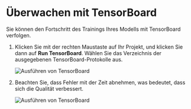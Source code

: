 # <a name="monitor-with-tensorboard"></a>Überwachen mit TensorBoard

Sie können den Fortschritt des Trainings Ihres Modells mit TensorBoard verfolgen. 

1. Klicken Sie mit der rechten Maustaste auf Ihr Projekt, und klicken Sie dann auf **Run TensorBoard**. Wählen Sie das Verzeichnis der ausgegebenen TensorBoard-Protokolle aus.

    ![Ausführen von TensorBoard](media\monitor-tensorboard\run-tensorboard.png)

1. Beachten Sie, dass Fehler mit der Zeit abnehmen, was bedeutet, dass sich die Qualität verbessert.

    ![Ausführen von TensorBoard](media\monitor-tensorboard\tensorboard.png)